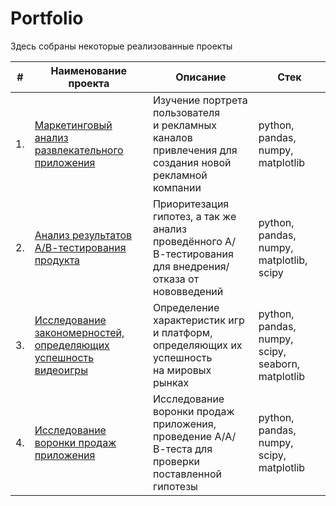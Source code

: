 # Portfolio

Здесь собраны некоторые реализованные проекты

| #    | Наименование проекта                | Описание                                                     | Стек                                                         |
| ---- | ------------------------------------------------------------ | ------------------------------------------------------------ | ------------------------------------------------------------ |
| 1.   | [Маркетинговый анализ развлекательного приложения](https://github.com/Grihanio/PracticumYandex/blob/main/MarketingAnalysis/МarketingАnalysis.ipynb) | Изучение портрета пользователя <br/>и рекламных каналов привлечения для создания новой <br/>рекламной компании | python, pandas, numpy, matplotlib |
| 2.   | [Анализ результатов А/В-тестирования продукта](https://github.com/Grihanio/PracticumYandex/blob/main/АВ-test/AB-test.ipynb) | Приоритезация гипотез, а так же анализ проведённого А/В-тестирования <br/>для внедрения/отказа от нововведений           | python, pandas, numpy, matplotlib, scipy |
| 3.   | [Исследование закономерностей, определяющих успешность видеоигры](https://github.com/Grihanio/PracticumYandex/blob/main/GameProgect/GameProgect.ipynb) | Определение характеристик игр и платформ, <br/>определяющих их успешность <br/>на мировых рынках | python, pandas, numpy, scipy, seaborn, matplotlib       |
| 4.   | [Исследование воронки продаж приложения](https://github.com/Grihanio/PracticumYandex/blob/main/Sales%20funnel/Sales%20funnel.ipynb) | Исследование воронки продаж приложения, <br/>проведение А/А/В-теста для проверки поставленной гипотезы <br/> | python, pandas, numpy, scipy, matplotlib       |
